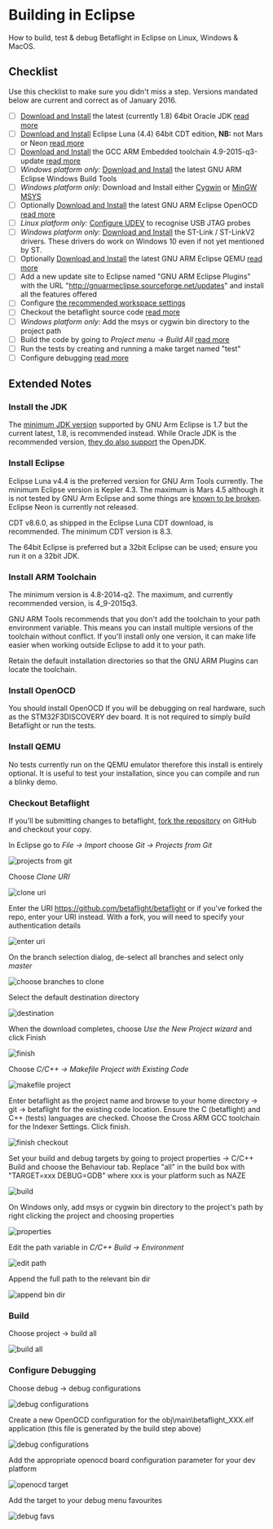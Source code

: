 # Building in Eclipse

How to build, test & debug Betaflight in Eclipse on Linux, Windows & MacOS.

## Checklist

Use this checklist to make sure you didn't miss a step. Versions mandated below are current and correct as of January 2016.

- [ ] [Download and Install](http://www.oracle.com/technetwork/java/javase/downloads/jdk8-downloads-2133151.html) the latest (currently 1.8) 64bit Oracle JDK [read more](#install-the-jdk)
- [ ] [Download and Install](https://eclipse.org/downloads/packages/eclipse-ide-cc-developers/lunasr2) Eclipse Luna (4.4) 64bit CDT edition, **NB:** not Mars or Neon [read more](#install-eclipse)
- [ ] [Download and Install](https://launchpad.net/gcc-arm-embedded/4.9/4.9-2015-q3-update) the GCC ARM Embedded toolchain 4.9-2015-q3-update [read more](#install-arm-toolchain)
- [ ] _Windows platform only:_ [Download and Install](https://github.com/gnuarmeclipse/windows-build-tools/releases) the latest GNU ARM Eclipse Windows Build Tools
- [ ] _Windows platform only:_ Download and Install either [Cygwin](http://cygwin.com/install.html) or [MinGW MSYS](http://sourceforge.net/projects/mingw/files/latest/download)
- [ ] Optionally [Download and Install](https://github.com/gnuarmeclipse/openocd/releases) the latest GNU ARM Eclipse OpenOCD [read more](#install-openocd)
- [ ] _Linux platform only:_ [Configure UDEV](http://gnuarmeclipse.github.io/openocd/install/#udev) to recognise USB JTAG probes
- [ ] _Windows platform only:_ [Download and Install](http://www.st.com/web/en/catalog/tools/FM147/SC1887/PF260219) the ST-Link / ST-LinkV2 drivers. These drivers do work on Windows 10 even if not yet mentioned by ST.
- [ ] Optionally [Download and Install](https://github.com/gnuarmeclipse/qemu/releases) the latest GNU ARM Eclipse QEMU [read more](#install-qemu)
- [ ] Add a new update site to Eclipse named "GNU ARM Eclipse Plugins" with the URL "http://gnuarmeclipse.sourceforge.net/updates" and install all the features offered
- [ ] Configure [the recommended workspace settings](http://gnuarmeclipse.github.io/eclipse/workspace/preferences/)
- [ ] Checkout the betaflight source code [read more](#checkout-betaflight)
- [ ] _Windows platform only:_ Add the msys or cygwin bin directory to the project path
- [ ] Build the code by going to _Project menu -> Build All_ [read more](#build)
- [ ] Run the tests by creating and running a make target named "test"
- [ ] Configure debugging [read more](#configure-debugging)

## Extended Notes

### Install the JDK

The [minimum JDK version](http://gnuarmeclipse.github.io/plugins/install/#java) supported by GNU Arm Eclipse is 1.7 but the current latest, 1.8, is recommended instead. While Oracle JDK is the recommended version, [they do also support](http://gnuarmeclipse.github.io/plugins/install/#java) the OpenJDK.

### Install Eclipse

Eclipse Luna v4.4 is the preferred version for GNU Arm Tools currently. The minimum Eclipse version is Kepler 4.3. The maximum is Mars 4.5 although it is not tested by GNU Arm Eclipse and some things are [known to be broken](http://gnuarmeclipse.github.io/plugins/install/#eclipse--cdt). Eclipse Neon is currently not released.

CDT v8.6.0, as shipped in the Eclipse Luna CDT download, is recommended. The minimum CDT version is 8.3.

The 64bit Eclipse is preferred but a 32bit Eclipse can be used; ensure you run it on a 32bit JDK.

### Install ARM Toolchain

The minimum version is 4.8-2014-q2. The maximum, and currently recommended version, is 4_9-2015q3.

GNU ARM Tools recommends that you don't add the toolchain to your path environment variable. This means you can install multiple versions of the toolchain without conflict. If you'll install only one version, it can make life easier when working outside Eclipse to add it to your path.

Retain the default installation directories so that the GNU ARM Plugins can locate the toolchain.

### Install OpenOCD

You should install OpenOCD If you will be debugging on real hardware, such as the STM32F3DISCOVERY dev board. It is not required to simply build Betaflight or run the tests.

### Install QEMU

No tests currently run on the QEMU emulator therefore this install is entirely optional. It is useful to test your installation, since you can compile and run a blinky demo.

### Checkout Betaflight

If you'll be submitting changes to betaflight, [fork the repository](https://help.github.com/articles/fork-a-repo/) on GitHub and checkout your copy.

In Eclipse go to _File -> Import_ choose _Git -> Projects from Git_

![projects from git](assets/building-in-eclipse/checkout-betaflight-001.PNG)

Choose _Clone URI_

![clone uri](assets/building-in-eclipse/checkout-betaflight-002.PNG)

Enter the URI https://github.com/betaflight/betaflight or if you've forked the repo, enter your URI instead. With a fork, you will need to specify your authentication details

![enter uri](assets/building-in-eclipse/checkout-betaflight-003.PNG)

On the branch selection dialog, de-select all branches and select only _master_

![choose branches to clone](assets/building-in-eclipse/checkout-betaflight-004.PNG)

Select the default destination directory

![destination](assets/building-in-eclipse/checkout-betaflight-005.PNG)

When the download completes, choose _Use the New Project wizard_ and click Finish

![finish](assets/building-in-eclipse/checkout-betaflight-006.PNG)

Choose _C/C++ -> Makefile Project with Existing Code_

![makefile project](assets/building-in-eclipse/checkout-betaflight-007.PNG)

Enter betaflight as the project name and browse to your home directory -> git -> betaflight for the existing code location. Ensure the C (betaflight) and C++ (tests) languages are checked. Choose the Cross ARM GCC toolchain for the Indexer Settings. Click finish.

![finish checkout](assets/building-in-eclipse/checkout-betaflight-008.PNG)

Set your build and debug targets by going to project properties -> C/C++ Build and choose the Behaviour tab. Replace "all" in the build box with "TARGET=xxx DEBUG=GDB" where xxx is your platform such as NAZE

![build](assets/building-in-eclipse/checkout-betaflight-012.PNG)

On Windows only, add msys or cygwin bin directory to the project's path by right clicking the project and choosing properties

![properties](assets/building-in-eclipse/checkout-betaflight-009.PNG)

Edit the path variable in _C/C++ Build -> Environment_

![edit path](assets/building-in-eclipse/checkout-betaflight-010.PNG)

Append the full path to the relevant bin dir

![append bin dir](assets/building-in-eclipse/checkout-betaflight-011.PNG)

### Build

Choose project -> build all

![build all](assets/building-in-eclipse/checkout-betaflight-013.PNG)

### Configure Debugging

Choose debug -> debug configurations

![debug configurations](assets/building-in-eclipse/checkout-betaflight-014.PNG)

Create a new OpenOCD configuration for the obj\main\betaflight_XXX.elf application (this file is generated by the build step above)

![debug configurations](assets/building-in-eclipse/checkout-betaflight-015.PNG)

Add the appropriate openocd board configuration parameter for your dev platform

![openocd target](assets/building-in-eclipse/checkout-betaflight-016.PNG)

Add the target to your debug menu favourites

![debug favs](assets/building-in-eclipse/checkout-betaflight-017.PNG)
